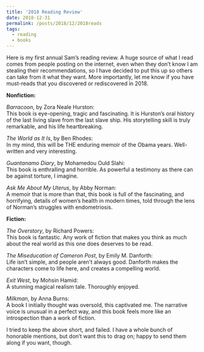 ```yaml
---
title: '2018 Reading Review'
date: 2018-12-31
permalink: /posts/2018/12/2018reads
tags:
  - reading
  - books
---
```


Here is my first annual Sam’s reading review. A huge source of what I read comes from people posting on the internet, even when they don’t know I am stealing their recommendations, so I have decided to put this up so others can take from it what they want. More importantly, let me know if you have must-reads that you discovered or rediscovered in 2018. 

**Nonfiction:**

_Barracoon_, by Zora Neale Hurston:\
This book is eye-opening, tragic and fascinating. It is Hurston’s oral history of the last living slave from the last slave ship. His storytelling skill is truly remarkable, and his life heartbreaking. 

_The World as It Is_, by Ben Rhodes:\
In my mind, this will be THE enduring memoir of the Obama years. Well-written and very interesting. 

_Guantanamo Diary_, by Mohamedou Ould Slahi:\
This book is enthralling and horrible. As powerful a testimony as there can be against torture, I imagine.

_Ask Me About My Uterus_, by Abby Norman:\
A memoir that is more than that, this book is full of the fascinating, and horrifying, details of women’s health in modern times, told through the lens of Norman’s struggles with endometriosis. 

**Fiction:** 

_The Overstory_, by Richard Powers:\
This book is fantastic. Any work of fiction that makes you think as much about the real world as this one does deserves to be read. 

_The Miseducation of Cameron Post_, by Emily M. Danforth:\
Life isn’t simple, and people aren’t always good. Danforth makes the characters come to life here, and creates a compelling world. 

_Exit West_, by Mohsin Hamid:\
A stunning magical realism tale. Thoroughly enjoyed.

_Milkman_, by Anna Burns:\
A book I initially thought was oversold, this captivated me. The narrative voice is unusual in a perfect way, and this book feels more like an introspection than a work of fiction. 

I tried to keep the above short, and failed. I have a whole bunch of honorable mentions, but don’t want this to drag on; happy to send them along if you want, though.
